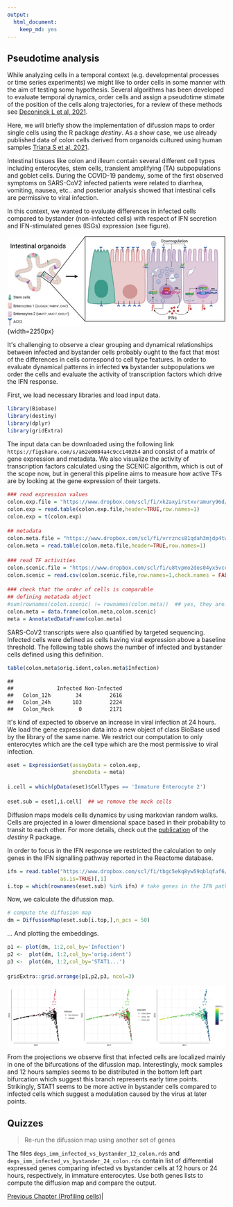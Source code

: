 ```yaml
---
output:
  html_document:
    keep_md: yes
---
```


## Pseudotime analysis

While analyzing cells in a temporal context (e.g. developmental processes or time series experiments) we might like
to order cells in some manner with the aim of testing some hypothesis. Several algorithms has been developed to 
evaluate temporal dynamics, order cells and assign a pseudotime stimate of the position of the cells along
trajectories, for a review of these methods see [Deconinck L et al, 2021](https://www.sciencedirect.com/science/article/pii/S2452310021000299).

Here, we will briefly show the implementation of difussion maps to order single cells using the R package *destiny*.
As a show case, we use already published data of colon cells derived from organoids cultured using human samples 
[Triana S et al, 2021](https://pubmed.ncbi.nlm.nih.gov/33904651/). 

Intestinal tissues like colon and illeum contain several different cell types including enterocytes, stem cells,
transient amplifying (TA) subpopulations and goblet cells. During the COVID-19 pandemy, some of the first observed 
symptoms on SARS-CoV2 infected patients were related to diarrhea, vomiting, nausea, etc.. and posterior 
analysis showed that intestinal cells are permissive to viral infection. 

In this context, we wanted to evaluate differences in infected cells compared to bystander 
(non-infected cells) with respect of IFN secretion and IFN-stimulated genes (ISGs) expression (see figure). 

![](figures/triana_et_al_intestinal_organoids.jpeg){width=2250px}


It's challenging to observe a clear grouping and dynamical relationships between infected and 
bystander cells probably ought to the fact that most of the differences in cells correspond to cell type features. 
In order to evaluate dynamical patterns in infected **vs** bystander subpopulations we order the cells and evaluate 
the activity of transcription factors which drive the IFN response.


First, we load necessary libraries and load input data. 



``` r
library(Biobase)
library(destiny)
library(dplyr)
library(gridExtra)
```


The input data can be downloaded using the following
link `https://figshare.com/s/a62e0084a4c9cc1402b4` and consist of a matrix of gene expression and metadata. We also visualize the activity of 
transcription factors calculated using the SCENIC algorithm, which is out of the scope now, but
in general this pipeline aims to measure how active TFs are by looking at the gene expression
of their targets.



``` r
### read expression values
colon.exp.file = "https://www.dropbox.com/scl/fi/xk2axyirstxvramury96d/colon_scenic_corrected_input.tsv?rlkey=anofkf7qurv77bdsm2rspymy7&st=ggf49h72&dl=1"
colon.exp = read.table(colon.exp.file,header=TRUE,row.names=1)
colon.exp = t(colon.exp)

## metadata
colon.meta.file = "https://www.dropbox.com/scl/fi/vrrzncs81qdah3mjdp4tw/colon_scenic_corrected_annotations.tsv?rlkey=ts44q3xafr6t77hmb9f3o3sfh&st=3dfoxy42&dl=1"
colon.meta = read.table(colon.meta.file,header=TRUE,row.names=1)

### read TF activities
colon.scenic.file = "https://www.dropbox.com/scl/fi/u8tvpmo2des04yx5vcetr/colon_aucell.csv?rlkey=6ox1vi4vtxpaxdrlh6ntcpju6&st=x4caj77g&dl=1"
colon.scenic = read.csv(colon.scenic.file,row.names=1,check.names = FALSE)

### check that the order of cells is comparable
## defining metatada object
#sum(rownames(colon.scenic) != rownames(colon.meta))  ## yes, they are!
colon.meta = data.frame(colon.meta,colon.scenic)
meta = AnnotatedDataFrame(colon.meta)
```

SARS-CoV2 transcripts were also quantified by targeted sequencing. Infected cells were defined as cells having viral expression
above a baseline threshold. The following table shows the number of infected and bystander cells defined using this
definition.



``` r
table(colon.meta$orig.ident,colon.meta$Infection)
```

```
##             
##              Infected Non-Infected
##   Colon_12h        34         2616
##   Colon_24h       103         2224
##   Colon_Mock        0         2171
```

It's kind of expected to observe an increase in viral infection at 24 hours. We load the gene expression data into a new object
of class BioBase used by the library of the same name. We restrict our computation to only enterocytes which
are the cell type which are the most permissive to viral infection.



``` r
eset = ExpressionSet(assayData = colon.exp,
                     phenoData = meta)

i.cell = which(pData(eset)$CellTypes == 'Inmature Enterocyte 2')

eset.sub = eset[,i.cell]  ## we remove the mock cells
```

Diffusion maps models cells dynamics by using markovian random walks. Cells are projected in a lower dimensional
space based in their probability to transit to each other. For more details, check out the [publication](https://academic.oup.com/bioinformatics/article/32/8/1241/1744143) 
of the *destiny* R package.

In order to focus in the IFN response we restricted the calculation to only genes in the IFN signalling 
pathway reported in the Reactome database.



``` r
ifn = read.table("https://www.dropbox.com/scl/fi/tbgc5ekq8yw59qblqfaf6/REACTOME_INF_SIGNALLING.txt?rlkey=l48en2r8v3fowcat80l2gq7mv&st=t799ecl5&dl=1",
                 as.is=TRUE)[,1]
i.top = which(rownames(eset.sub) %in% ifn) # take genes in the IFN pathway
```

Now, we calculate the difussion map.


``` r
# compute the diffusion map
dm = DiffusionMap(eset.sub[i.top,],n_pcs = 50)
```

... And plotting the embeddings.



``` r
p1 <- plot(dm, 1:2,col_by='Infection') 
p2 <-  plot(dm, 1:2,col_by='orig.ident') 
p3 <-  plot(dm, 1:2,col_by='STAT1...')

gridExtra::grid.arrange(p1,p2,p3, ncol=3)
```

<img src="08-Intro_to_pseudotime_analysis_files/figure-html/plots-1.png" style="display: block; margin: auto;" />


From the projections we observe first that infected cells are localized mainly in one of the bifurcations of the 
difussion map. Interestingly, mock samples and 12 hours samples seems to be distributed in the bottom left part
bifurcation which suggest this branch represents early time points. Strikingly, STAT1 seems to be more active in bystander
cells compared to infected cells which suggest a modulation caused by the virus at later points.



## Quizzes

> Re-run the difussion map using another set of genes 

The files  `degs_imm_infected_vs_bystander_12_colon.rds` and `degs_imm_infected_vs_bystander_24_colon.rds` contain
list of differential expressed genes comparing infected vs bystander cells at 12 hours or 24 hours, respectively,
in immature enterocytes. Use both genes lists to compute the diffusion map and compare the output.

[Previous Chapter (Profiling cells)](./07-Profiling_cells.md)|
